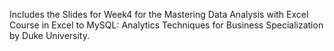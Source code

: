 Includes the Slides for Week4 for the Mastering Data Analysis with Excel Course in Excel to MySQL: Analytics Techniques for Business Specialization by Duke University.
